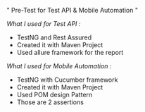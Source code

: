 " Pre-Test for Test API & Mobile Automation " 


*What I used for Test API :*
- TestNG and Rest Assured
- Created it with Maven Project
- Used allure framework for the report


*What I used for Mobile Automation :*
- TestNG with Cucumber framework
- Created it with Maven Project
- Used POM design Pattern
- Those are 2 assertions

